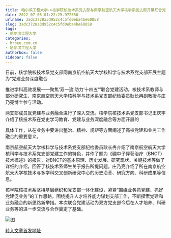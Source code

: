 ```yaml
---
title: 哈尔滨工程大学->核学院核技术系党支部与南京航空航天大学核学系党支部开展联合党建活动 | hrbeu.com.cn
date: 2022-07-05 01:22:25.972550
urlname: 3adc3728a3d952c4c5fd0eba4be60858
slug: 3adc3728a3d952c4c5fd0eba4be60858
tags: 
- 哈尔滨工程大学
categories:
- hrbeu.com.cn
- 哈尔滨工程大学
authorbox: false
sidebar: false
---
```

日前，核学院核技术系党支部同南京航空航天大学核科学与技术系党支部开展主题为“党建业务深度融合

推进学科高效发展——聚焦‘双一流’助力‘十四五’”联合党建活动。核技术系教师与部分研究生、南京航空航天大学核科学与技术系党支部纪检委员耿长冉副教授与庄乃亮博士参与活动。

两支部成员就党建与业务融合进行了深入交流。核学院核技术系党支部书记王庆宇介绍了核技术系在党史学习教育、党建与业务深度融合等方面开展的
<!--more-->
具体工作，从在业务中要讲出整治、精神、规矩等方面阐述了高校党建和业务工作融合的重要意义。

南京航空航天大学核科学与技术系党支部纪检委员耿长冉介绍了南京航空航天大学核科学与技术系党支部党建工作的特色，并作了题为《硼中子俘获治疗（BNCT）技术概述》的报告，对BNCT的基本原理、历史发展、研究现状、关键技术等做了详细的介绍，回答了核技术系师生关于报告所提问题。庄乃亮介绍了所在南京航空航天大学核技术与多学科交叉创新研究中心的历史沿革、研究方向、科研成果等信息。

核学院核技术系坚持基层组织和党支部一体化建设，紧紧“围绕业务抓党建、抓好党建促业务”的工作思路，围绕提升人才培养能力谋划支部工作，不断探索党建和业务融合的新思路新举措。本次联合党建活动为双方党支部今后在人才培养、科研业务等的进一步交流与合作奠定了基础。

![图](http://gongxue.cn/__local/6/06/1A/D2E7551423C60785F5319CEAA09_1A98A2BE_18FDC.jpg)

[转入文章首发地址](http://gongxue.cn/info/1015/72292.htm)